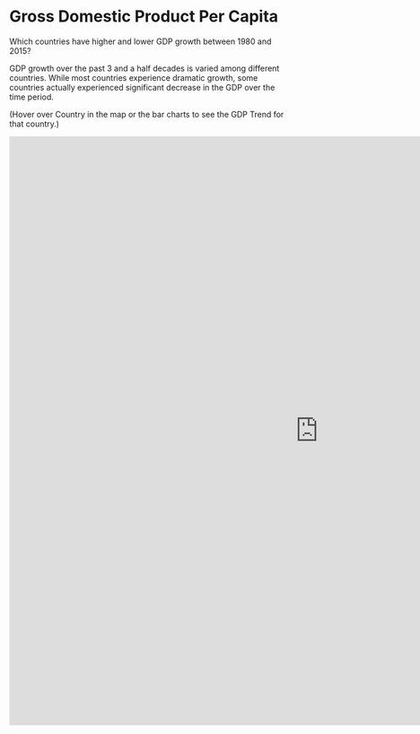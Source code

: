 # Gross Domestic Product Per Capita
Which countries have higher and lower GDP growth between 1980 and 2015?

GDP growth over the past 3 and a half decades is varied among different countries. While most countries experience dramatic growth, some countries actually experienced significant decrease in the GDP over the time period.

(Hover over Country in the map or the bar charts to see the GDP Trend for that country.)

<iframe src="https://public.tableau.com/views/GDP_162/Dashboard1?:embed=y&:display_count=yes:showVizHome=no" width="1100" height="1050" seamless frameborder="0" scrolling="no"></iframe>



